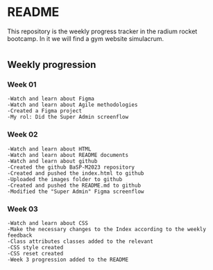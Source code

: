 # README

This repository is the weekly progress tracker in the radium rocket bootcamp.
In it we will find a gym website simulacrum.

#

## Weekly progression

### Week 01

```
-Watch and learn about Figma
-Watch and learn about Agile methodologies
-Created a Figma project
-My rol: Did the Super Admin screenflow
```

### Week 02

```
-Watch and learn about HTML
-Watch and learn about README documents
-Watch and learn about github
-Created the github BaSP-M2023 repository
-Created and pushed the index.html to github
-Uploaded the images folder to github
-Created and pushed the README.md to github
-Modified the "Super Admin" Figma screenflow
```

### Week 03

```
-Watch and learn about CSS
-Make the necessary changes to the Index according to the weekly feedback
-Class attributes classes added to the relevant
-CSS style created
-CSS reset created
-Week 3 progression added to the README
```